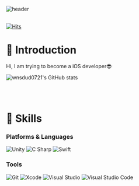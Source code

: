 ![header](https://capsule-render.vercel.app/api?type=slice&color=72bad6&height=200&section=header&text=Hello&desc=I'm%20JunYoung&fontSize=80&rotate=13&fontAlignY=20&fontAlign=80&descSize=20&descAlignY=43&descAlign=85&fontColor=FFFFFF)
<br/><br/>

[![Hits](https://hits.seeyoufarm.com/api/count/incr/badge.svg?url=https%3A%2F%2Fgithub.com%2F%2508wnsdud0721&count_bg=%2335BBCA&title_bg=%230191BA&icon=github.svg&icon_color=%23E7E7E7&title=hits&edge_flat=false)](https://hits.seeyoufarm.com)
# 🙌 Introduction
Hi, I am trying to become a iOS developer😎


![wnsdud0721's GitHub stats](https://github-readme-stats.vercel.app/api?username=wnsdud0721&theme=react&show_icons=true)

<br/><br/>

# 💪 Skills
### Platforms & Languages
![Unity](https://img.shields.io/badge/Unity-FFFFFF.svg?&style=for-the-badge&logo=Unity&logoColor=black)
![C Sharp](https://img.shields.io/badge/C%20Sharp-239120.svg?&style=for-the-badge&logo=C%20Sharp&logoColor=white)
![Swift](https://img.shields.io/badge/Swift-F05138.svg?&style=for-the-badge&logo=Swift&logoColor=white)




### Tools
![Git](https://img.shields.io/badge/Git-F05032.svg?&style=for-the-badge&logo=Git&logoColor=white)
![Xcode](https://img.shields.io/badge/Xcode-147EFB.svg?&style=for-the-badge&logo=Xcode&logoColor=white)
![Visual Studio](https://img.shields.io/badge/Visual%20Studio-5C2D91.svg?&style=for-the-badge&logo=Visual%20Studio&logoColor=white)
![Visual Studio Code](https://img.shields.io/badge/Visual%20Studio%20Code-007ACC.svg?&style=for-the-badge&logo=Visual%20Studio%20Code&logoColor=white)


<!--
**wnsdud0721/wnsdud0721** is a ✨ _special_ ✨ repository because its `README.md` (this file) appears on your GitHub profile.

Here are some ideas to get you started:



- 🔭 I’m currently working on ...
- 🌱 I’m currently learning ...
- 👯 I’m looking to collaborate on ...
- 🤔 I’m looking for help with ...
- 💬 Ask me about ...
- 📫 How to reach me: ...
- 😄 Pronouns: ...
- ⚡ Fun fact: ...
-->
